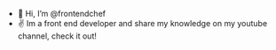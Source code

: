 - 👋 Hi, I’m @frontendchef
- ✌ Im a front end developer and share my knowledge on my youtube channel, check it out!
